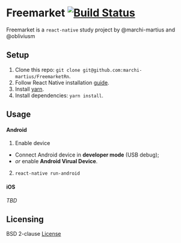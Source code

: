 # Freemarket [![Build Status](https://travis-ci.org/marchi-martius/FreemarketRn.svg?branch=master)](https://travis-ci.org/marchi-martius/FreemarketRn)
Freemarket is a `react-native` study project by @marchi-martius and @obliviusm

## Setup
1. Clone this repo: `git clone git@github.com:marchi-martius/FreemarketRn`.
2. Follow React Native installation [guide](https://facebook.github.io/react-native/docs/getting-started.html).
3. Install [yarn](https://yarnpkg.com/en/docs/install).
4. Install dependencies: `yarn install`.

## Usage
#### Android
1. Enable device
  * Connect Android device in **developer mode** (USB debug);
  * _or_ enable **Android Virual Device**.
2. `react-native run-android`

#### iOS
_TBD_

## Licensing
BSD 2-clause [License](https://github.com/marchi-martius/FreemarketRn/blob/master/LICENSE)

